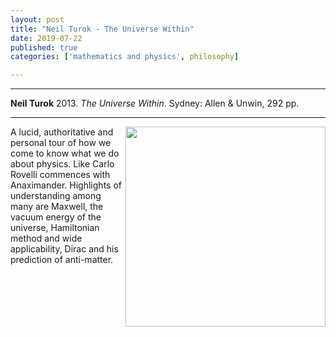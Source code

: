 ```yaml
---
layout: post
title: "Neil Turok - The Universe Within"
date: 2019-07-22
published: true
categories: ['mathematics and physics', philosophy]

---
```



***
<b>Neil Turok</b> 2013. _The Universe Within_. Sydney: Allen & Unwin, 292  pp.

***
<img align="right" width="320" src="https://s3-ap-southeast-2.amazonaws.com/assets.allenandunwin.com/images/small/9781743315453.jpg" alt="">   


A lucid, authoritative and personal tour of how we come to know what we do about physics.  Like Carlo Rovelli commences with Anaximander.  Highlights of understanding among many are Maxwell, the vacuum energy of the universe, Hamiltonian method and wide applicability, Dirac and his prediction of anti-matter.     
